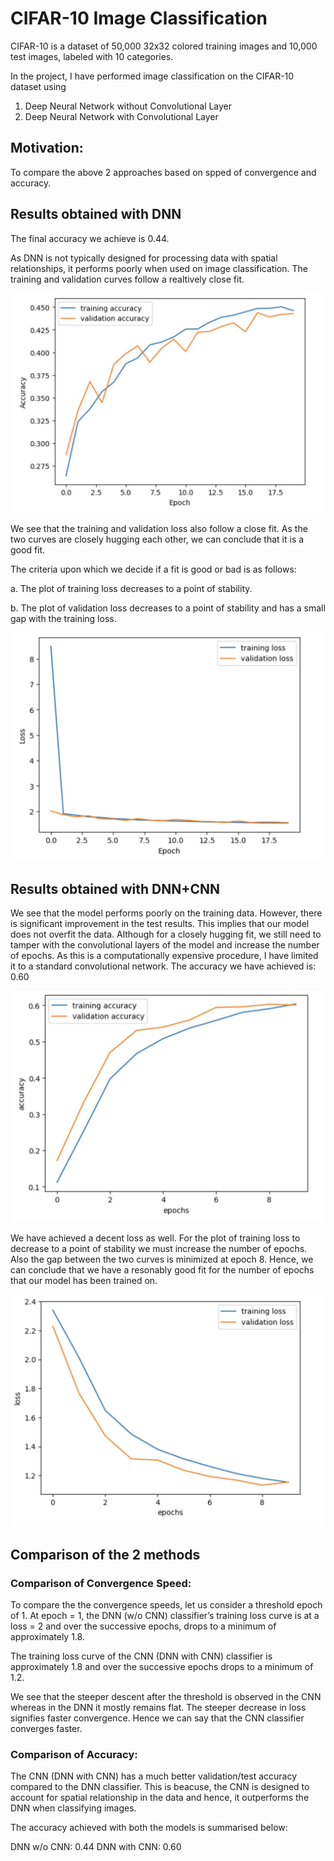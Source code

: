 # CIFAR-10 Image Classification

CIFAR-10 is a dataset of 50,000 32x32 colored training images and 10,000 test images, labeled with 10 categories.

In the project, I have performed image classification on the CIFAR-10 dataset using

1. Deep Neural Network without Convolutional Layer
2. Deep Neural Network with Convolutional Layer

## Motivation:

To compare the above 2 approaches based on spped of convergence and accuracy.

## Results obtained with DNN

The final accuracy we achieve is 0.44.

As DNN is not typically designed for processing data with spatial relationships, it performs poorly when used on image classification. The training and validation curves follow a realtively close fit.

![Getting Started](./Images/Accuracy-DNN.jpeg)

We see that the training and validation loss also follow a close fit. As the two curves are closely hugging each other, we can conclude that it is a good fit.

The criteria upon which we decide if a fit is good or bad is as follows:

a. The plot of training loss decreases to a point of stability.

b. The plot of validation loss decreases to a point of stability and has a small gap with the training loss.

![Getting Started](./Images/Loss-DNN.jpeg)

## Results obtained with DNN+CNN

We see that the model performs poorly on the training data. However, there is significant improvement in the test results. This implies that our model does not overfit the data. Although for a closely hugging fit, we still need to tamper with the convolutional layers of the model and increase the number of epochs. As this is a computationally expensive procedure, I have limited it to a standard convolutional network. The accuracy we have achieved is: 0.60

![Getting Started](./Images/Accuracy-CNN.jpeg)

We have achieved a decent loss as well. For the plot of training loss to decrease to a point of stability we must increase the number of epochs. Also the gap between the two curves is minimized at epoch 8. Hence, we can conclude that we have a resonably good fit for the number of epochs that our model has been trained on.

![Getting Started](./Images/Loss-CNN.jpeg)

## Comparison of the 2 methods

### Comparison of Convergence Speed:

To compare the the convergence speeds, let us consider a threshold epoch of 1. At epoch = 1, the DNN (w/o CNN) classifier’s training loss curve is at a loss = 2 and over the successive epochs, drops to a minimum of approximately 1.8.

The training loss curve of the CNN (DNN with CNN) classifier is approximately 1.8 and over the successive epochs drops to a minimum of 1.2.

We see that the steeper descent after the threshold is observed in the CNN whereas in the DNN it mostly remains flat. The steeper decrease in loss signifies faster convergence. Hence we can say that the CNN classifier converges faster.

### Comparison of Accuracy:

The CNN (DNN with CNN) has a much better validation/test accuracy compared to the DNN classifier. This is beacuse, the CNN is designed to account for spatial relationship in the data and hence, it outperforms the DNN when classifying images.

The accuracy achieved with both the models is summarised below:

DNN w/o CNN: 0.44
DNN with CNN: 0.60
